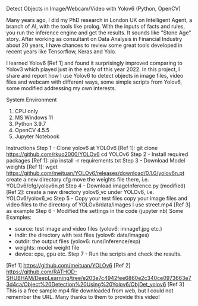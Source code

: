 Detect Objects in Image/Webcam/Video with Yolov6 (Python, OpenCV)

Many years ago, I did my PhD research in London UK on Intelligent Agent, 
a branch of AI, with the tools like prolog. With the inputs of facts and rules, 
you run the inference engine and get the results. It sounds like "Stone Age" story.
After working as consultant on Data Analysis in Financial Industry about 20 years, 
I have chances to review some great tools developed in recent years like 
Tensorflow, Keras and Yolo.

I learned Yolov6 [Ref 1] and found it surprisingly improved comparing to 
Yolov3 which played just in the early of this year 2022. In this project,
I share and report how I use Yolov6 to detect objects in image files,
video files and webcam with different ways, some simple scripts from 
Yolov6, some modified addressing my own interests.

System Environment
1. CPU only
2. MS Windows 11
3. Python 3.9.7
4. OpenCV 4.5.5
4. Jupyter Notebook

Instructions
Step 1 - Clone yolov6 at YOLOv6 [Ref 1]:
git clone https://github.com/rkuo2000/YOLOv6
cd YOLOv6
Step 2 - Install required packages [Ref 1]:
pip install -r requirements.txt
Step 3 - Download Model weights [Ref 1]:
wget https://github.com/meituan/YOLOv6/releases/download/0.1.0/yolov6n.pt
create a new directory cfg
move the weights file there, i.e. YOLOv6/cfg/yolov6n.pt 
Step 4 - Download imageInference.py (modified) [Ref 2]:
create a new directory yolov6_vc under YOLOv6, i.e. YOLOv6/yolov6_vc
Step 5 - Copy your test files 
copy your image files and video files to the directory of YOLOv6/data/images
I use street.mp4 [Ref 3] as example
Step 6 - Modified the settings in the code (jupyter nb) 
Some Examples:
- source: test image and video files (yolov6: imnage1.jpg etc.)
- indir: the directory with test files (yolov6: data/images)
- outdir: the output files (yolov6: runs/inference/exp)
- weights: model weight file
- device: cpu, gpu etc.
Step 7 - Run the scripts and check the results.

[Ref 1] https://github.com/meituan/YOLOv6
[Ref 2] https://github.com/RATHOD-SHUBHAM/DeepLearning/tree/e203e7c4942fee6860e2c340ce0973663e73d4ca/Object%20Detection%20Using%20Yolov6/ObjDet_yolov6
[Ref 3] This is a free sample mp4 file downloaded from web, but I could not remember the URL. Many thanks to them to provide this video!